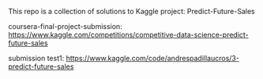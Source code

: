 This repo is a collection of solutions to Kaggle project: Predict-Future-Sales

coursera-final-project-submission: https://www.kaggle.com/competitions/competitive-data-science-predict-future-sales

submission test1: https://www.kaggle.com/code/andrespadillaucros/3-predict-future-sales
